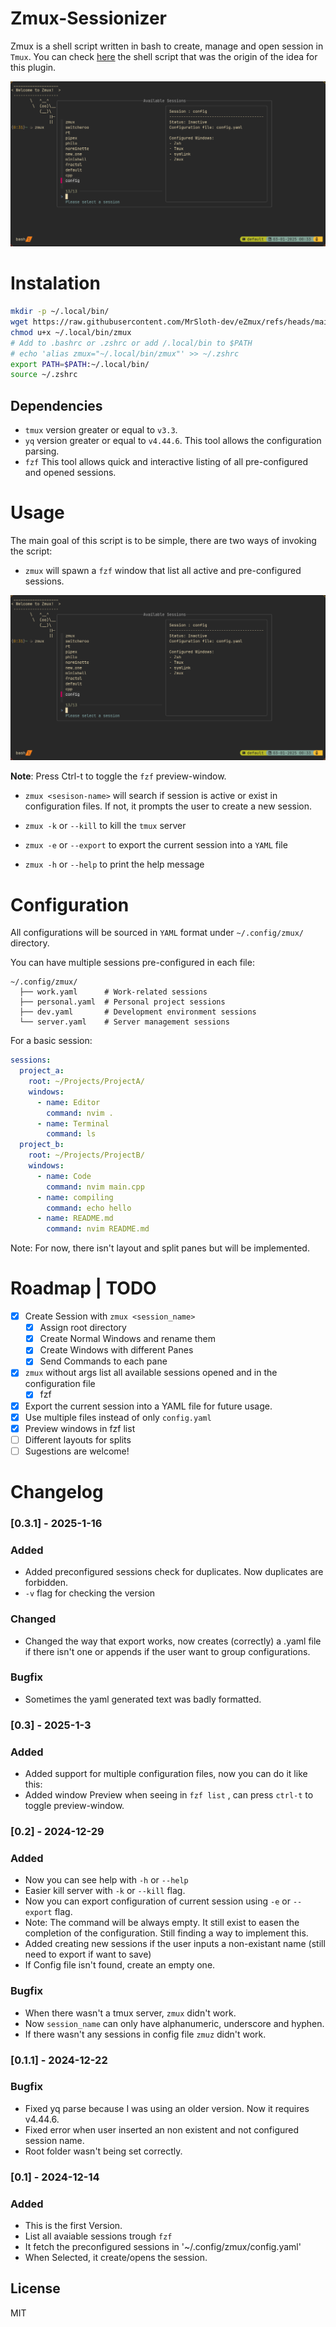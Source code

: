 # Zmux-Sessionizer
Zmux is a shell script written in bash to create, manage and open session in `Tmux`.
You can check [here](https://github.com/MrSloth-dev/.dotfiles/blob/main/scripts/zmux.sh) the shell script that was the origin of the idea for this plugin.

![img](assets/preview.png)

# Instalation

``` bash
mkdir -p ~/.local/bin/
wget https://raw.githubusercontent.com/MrSloth-dev/eZmux/refs/heads/main/zmux -O ~/.local/bin/zmux
chmod u+x ~/.local/bin/zmux
# Add to .bashrc or .zshrc or add /.local/bin to $PATH
# echo 'alias zmux="~/.local/bin/zmux"' >> ~/.zshrc
export PATH=$PATH:~/.local/bin/
source ~/.zshrc
```

## Dependencies

- `tmux` version greater or equal to `v3.3`.
- `yq` version greater or equal to `v4.44.6`. This tool allows the configuration parsing.
- `fzf` This tool allows quick and interactive listing of all pre-configured and opened sessions.

# Usage

The main goal of this script is to be simple, there are two ways of invoking the script:
 - `zmux` will spawn a `fzf` window that list all active and pre-configured sessions.

![img](assets/preview.png)

 **Note**: Press Ctrl-t to toggle the `fzf` preview-window.

 - `zmux <sesison-name>` will search if session is active or exist in configuration files. If not, it prompts the user to create a new session.

 - `zmux -k` or `--kill` to kill the `tmux` server

 - `zmux -e` or `--export` to export the current session into a `YAML` file

 - `zmux -h` or `--help` to print the help message

# Configuration

All configurations will be sourced in `YAML` format under `~/.config/zmux/` directory.

You can have multiple sessions pre-configured in each file:
```
~/.config/zmux/
  ├── work.yaml      # Work-related sessions
  ├── personal.yaml  # Personal project sessions
  ├── dev.yaml       # Development environment sessions
  └── server.yaml    # Server management sessions
```

For a basic session:

``` yaml
sessions:
  project_a:
    root: ~/Projects/ProjectA/
    windows:
      - name: Editor
        command: nvim .
      - name: Terminal
        command: ls
  project_b:
    root: ~/Projects/ProjectB/
    windows:
      - name: Code
        command: nvim main.cpp
      - name: compiling
        command: echo hello
      - name: README.md
        command: nvim README.md
```

Note: For now, there isn't layout and split panes but will be implemented.

# Roadmap | TODO
- [x] Create Session with `zmux <session_name>`
  - [x] Assign root directory
  - [x] Create Normal Windows and rename them
  - [x] Create Windows with different Panes
  - [x] Send Commands to each pane
- [x] `zmux` without args list all available sessions opened and in the configuration file
  - [x] fzf
- [x] Export the current session into a YAML file for future usage.
- [x] Use multiple files instead of only `config.yaml`
- [x] Preview windows in fzf list
- [ ] Different layouts for splits
- [ ] Sugestions are welcome!

# Changelog

### [0.3.1] - 2025-1-16

### Added

- Added preconfigured sessions check for duplicates. Now duplicates are forbidden.
- `-v` flag for checking the version

### Changed

- Changed the way that export works, now creates (correctly) a .yaml file if there isn't one or appends if the user want to group configurations.

### Bugfix

- Sometimes the yaml generated text was badly formatted.

### [0.3] - 2025-1-3

### Added

- Added support for multiple configuration files, now you can do it like this:
- Added window Preview when seeing in `fzf list` , can press `ctrl-t` to toggle preview-window.

### [0.2] - 2024-12-29
 
### Added
   
- Now you can see help with `-h` or `--help`
- Easier kill server with `-k` or `--kill` flag.
- Now you can export configuration of current session using `-e` or `--export` flag.
 - Note: The command will be always empty. It still exist to easen the completion of the configuration. Still finding a way to implement this. 
- Added creating new sessions if the user inputs a non-existant name (still need to export if want to save)
- If Config file isn't found, create an empty one.

### Bugfix
- When there wasn't a tmux server, `zmux` didn't work.
- Now `session_name` can only have alphanumeric, underscore and hyphen.
- If there wasn't any sessions in config file `zmuz` didn't work.

### [0.1.1] - 2024-12-22

### Bugfix

- Fixed yq parse because I was using an older version. Now it requires v4.44.6.
- Fixed error when user inserted an non existent and not configured session name.
- Root folder wasn't being set correctly.

### [0.1] - 2024-12-14
 
### Added
   
- This is the first Version.
- List all avaiable sessions trough `fzf`
- It fetch the preconfigured sessions in '~/.config/zmux/config.yaml'
- When Selected, it create/opens the session.

## License
MIT
